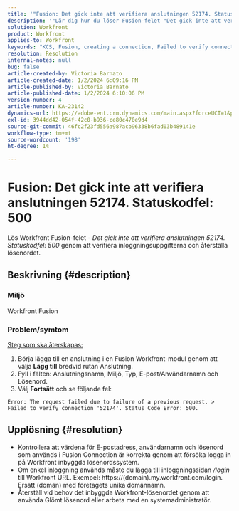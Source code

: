 ```yaml
---
title: '"Fusion: Det gick inte att verifiera anslutningen 52174. Statuskodfel: 500 tum'
description: '"Lär dig hur du löser Fusion-felet "Det gick inte att verifiera anslutningen ''52174''. Statuskodfel: 500"".'
solution: Workfront
product: Workfront
applies-to: Workfront
keywords: "KCS, Fusion, creating a connection, Failed to verify connection '52174'. Statuskodfel: 500, Fel, Adobe Workfront, Fusion, felsökning"
resolution: Resolution
internal-notes: null
bug: false
article-created-by: Victoria Barnato
article-created-date: 1/2/2024 6:09:16 PM
article-published-by: Victoria Barnato
article-published-date: 1/2/2024 6:10:06 PM
version-number: 4
article-number: KA-23142
dynamics-url: https://adobe-ent.crm.dynamics.com/main.aspx?forceUCI=1&pagetype=entityrecord&etn=knowledgearticle&id=1faec205-9aa9-ee11-be37-6045bd006b25
exl-id: 3944dd42-054f-42c0-b936-ce80c470e9d4
source-git-commit: 46fc2f23fd556a987acb96338b6fad03b489141e
workflow-type: tm+mt
source-wordcount: '198'
ht-degree: 1%

---
```


# Fusion: Det gick inte att verifiera anslutningen 52174. Statuskodfel: 500


Lös Workfront Fusion-felet - *Det gick inte att verifiera anslutningen 52174. Statuskodfel: 500* genom att verifiera inloggningsuppgifterna och återställa lösenordet.

## Beskrivning {#description}


### Miljö

Workfront Fusion

### Problem/symtom

<u>Steg som ska återskapas:</u>

1. Börja lägga till en anslutning i en Fusion Workfront-modul genom att välja <b>Lägg till</b> bredvid rutan Anslutning.
2. Fyll i fälten: Anslutningsnamn, Miljö, Typ, E-post/Användarnamn och Lösenord.
3. Välj <b>Fortsätt</b> och se följande fel:



```
Error: The request failed due to failure of a previous request. > Failed to verify connection '52174'. Status Code Error: 500.
```



## Upplösning {#resolution}


- Kontrollera att värdena för E-postadress, användarnamn och lösenord som används i Fusion Connection är korrekta genom att försöka logga in på Workfront inbyggda lösenordssystem.
- Om enkel inloggning används måste du lägga till inloggningssidan */login* till Workfront URL. Exempel: https://(domain).my.workfront.com/login. Ersätt (domän) med företagets unika domännamn.
- Återställ vid behov det inbyggda Workfront-lösenordet genom att använda Glömt lösenord eller arbeta med en systemadministratör.
